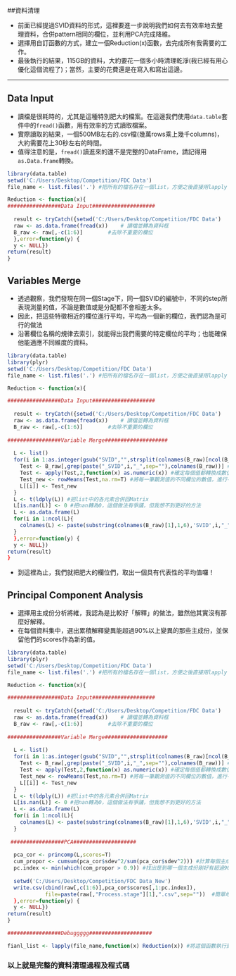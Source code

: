 ##資料清理
- 前面已經提過SVID資料的形式，這裡要進一步說明我們如何去有效率地去整理資料，合併pattern相同的欄位，並利用PCA完成降維。
- 選擇用自訂函數的方式，建立一個Reduction(x)函數，去完成所有我需要的工作。
- 最後執行的結果，115GB的資料，大約要花一個多小時清理乾淨(我已經有用心優化這個流程了)；當然，主要的花費還是在寫入和寫出這邊。

---

## Data Input
- 讀檔是很耗時的，尤其是這種特別肥大的檔案。在這邊我們使用```data.table```套件中的```fread()```函數，用有效率的方式讀取檔案。
- 實際讀取的結果，一個500MB左右的.csv檔(幾萬rows乘上幾千columns)，大約需要花上30秒左右的時間。
- 值得注意的是，```fread()```讀進來的還不是完整的DataFrame，請記得用```as.Data.frame```轉換。
```R
library(data.table)
setwd('C:/Users/Desktop/Competition/FDC Data')
file_name <- list.files('.') #把所有的檔名存在一個list，方便之後直接用lapply

Reduction <- function(x){
#################Data Input####################  
  
  result <- tryCatch({setwd('C:/Users/Desktop/Competition/FDC Data')       #設置除錯
  raw <- as.data.frame(fread(x))    # 讀檔並轉為資料框
  B_raw <- raw[,-c(1:6)]        #去除不重要的欄位
  },error=function(y) {
  y <- NULL})
return(result)
}
```

## Variables Merge
- 透過觀察，我們發現在同一個Stage下，同一個SVID的編號中，不同的step所表現測量的值，不論是數值或是分配都不會相差太多。
- 因此，把這些特徵相近的欄位進行平均，平均為一個新的欄位，我們認為是可行的做法
- 沿著欄位名稱的規律去索引，就能得出我們需要的特定欄位的平均；也能確保他能適應不同維度的資料。
```R
library(data.table)
library(plyr)
setwd('C:/Users/Desktop/Competition/FDC Data')
file_name <- list.files('.') #把所有的檔名存在一個list，方便之後直接用lapply

Reduction <- function(x){

#################Data Input####################  
  
  result <- tryCatch({setwd('C:/Users/Desktop/Competition/FDC Data')       #設置除錯
  raw <- as.data.frame(fread(x))    # 讀檔並轉為資料框
  B_raw <- raw[,-c(1:6)]        #去除不重要的欄位
  
#################Variable Merge####################  
  
  L <- list()
  for(i in 1:as.integer(gsub("SVID","",strsplit(colnames(B_raw)[ncol(B_raw),"_"])[[1]][2])){#把欄位名稱中的SVID的編號取出來index
    Test <- B_raw[,grep(paste("_SVID",i,"_",sep=""),colnames(B_raw))] #對應資料中包含此次迭代編號的欄位
    Test <- apply(Test,2,function(x) as.numeric(x)) #確定每個值都轉換成數值
    Test_new <- rowMeans(Test,na.rm=T) #將每一筆觀測值的不同欄位的數值，進行平均；由於各Stage的不同，某些數值可能包含空值，所以要將其去除
    L[[i]] <- Test_new
  }
  L <- t(ldply(L)) #把list中的各元素合併回Matrix
  L[is.nan(L)] <- 0 #把nan轉為0，這個做法有爭議，但我想不到更好的方法
  L <- as.data.frame(L)
  for(i in 1:ncol(L){
    colnames(L) <- paste(substring(colnames(B_raw)[1],1,6),'SVID',i,"_",sep="")
  }
  },error=function(y) {
  y <- NULL})
return(result)
}
```
- 到這裡為止，我們就把肥大的欄位們，取出一個具有代表性的平均值囉！

## Principal Component Analysis
- 選擇用主成份分析將維，我認為是比較好「解釋」的做法，雖然他其實沒有那麼好解釋。
- 在每個資料集中，選出累積解釋變異能超過90%以上變異的那些主成份，並保留他們的scores作為新的值。
```R
library(data.table)
library(plyr)
setwd('C:/Users/Desktop/Competition/FDC Data')
file_name <- list.files('.') #把所有的檔名存在一個list，方便之後直接用lapply

Reduction <- function(x){

#################Data Input####################  
  
  result <- tryCatch({setwd('C:/Users/Desktop/Competition/FDC Data')       #設置除錯
  raw <- as.data.frame(fread(x))    # 讀檔並轉為資料框
  B_raw <- raw[,-c(1:6)]        #去除不重要的欄位
  
#################Variable Merge####################  
  
  L <- list()
  for(i in 1:as.integer(gsub("SVID","",strsplit(colnames(B_raw)[ncol(B_raw),"_"])[[1]][2])){#把欄位名稱中的SVID的編號取出來index
    Test <- B_raw[,grep(paste("_SVID",i,"_",sep=""),colnames(B_raw))] #對應資料中包含此次迭代編號的欄位
    Test <- apply(Test,2,function(x) as.numeric(x)) #確定每個值都轉換成數值
    Test_new <- rowMeans(Test,na.rm=T) #將每一筆觀測值的不同欄位的數值，進行平均；由於各Stage的不同，某些數值可能包含空值，所以要將其去除
    L[[i]] <- Test_new
  }
  L <- t(ldply(L)) #把list中的各元素合併回Matrix
  L[is.nan(L)] <- 0 #把nan轉為0，這個做法有爭議，但我想不到更好的方法
  L <- as.data.frame(L)
  for(i in 1:ncol(L){
    colnames(L) <- paste(substring(colnames(B_raw)[1],1,6),'SVID',i,"_",sep="")
  }
  
 #################PCA#################### 
  
  pca_cor <- princomp(L,scores=T)
  cum_propor <- cumsum(pca_cor$sdev^2/sum(pca_cor$sdev^2))) #計算每個主成份能解釋的比例
  pc.index <- min(which(com_propor > 0.9)) #找出是到哪一個主成份剛好有超過90%
  
  setwd('C:/Users/Desktop/Competition/FDC Data_New')
  write.csv(cbind(raw[,c(1:6)],pca_cor$scores[,1:pc.index]),
            file=paste(raw[,"Process.stage"][1],".csv",sep=""))  #簡單地寫出檔案，並用正確的檔名
  },error=function(y) {
  y <- NULL})
return(result)
}

#################Debuggggg#################### 

fianl_list <- lapply(file_name,function(x) Reduction(x)) #將這個函數執行到包含所有檔名的list
```

### 以上就是完整的資料清理過程及程式碼
